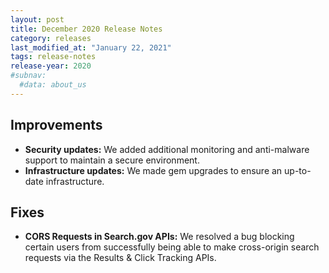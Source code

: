 ```yaml
---
layout: post
title: December 2020 Release Notes
category: releases
last_modified_at: "January 22, 2021"
tags: release-notes
release-year: 2020
#subnav:
  #data: about_us
---
```


## Improvements

* **Security updates:** We added additional monitoring and anti-malware support to maintain a secure environment.
* **Infrastructure updates:** We made gem upgrades to ensure an up-to-date infrastructure.

## Fixes

* **CORS Requests in Search.gov APIs:** We resolved a bug blocking certain users from successfully being able to make cross-origin search requests via the Results & Click Tracking APIs.